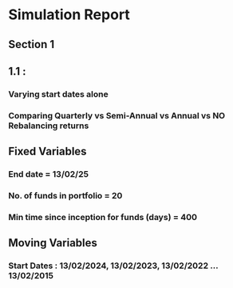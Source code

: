 # Simulation Report

## Section 1

## 1.1 : 

### Varying start dates alone  
### Comparing Quarterly vs Semi-Annual vs Annual vs NO Rebalancing returns

## Fixed Variables

### End date = 13/02/25
### No. of funds in portfolio = 20
### Min time since inception for funds (days) = 400 

## Moving Variables

### Start Dates : 13/02/2024, 13/02/2023, 13/02/2022 ... 13/02/2015
